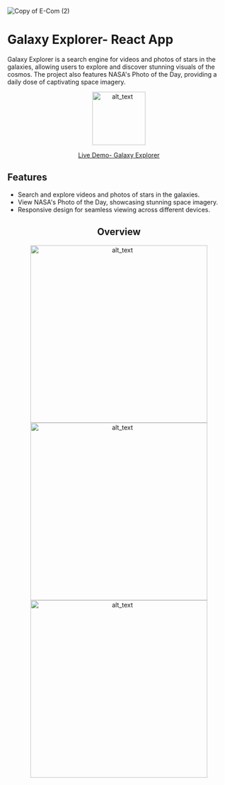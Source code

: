 ![Copy of E-Com (2)](https://github.com/Kricheli/Galaxy-Explorer/assets/100904506/4c8fda7c-ab13-4614-8e4f-8a9ed3846a29)


# Galaxy Explorer- React App

<p>
Galaxy Explorer is a search engine for videos and photos of stars in the galaxies, allowing users to explore and discover stunning visuals of the cosmos. The project also features NASA's Photo of the Day, providing a daily dose of captivating space imagery. 
 </p>

<div align="center">
    
[<img alt="alt_text" width="120px" src="https://github.com/Kricheli/Galaxy-Explorer/assets/100904506/48b30122-27f4-42e4-b5a6-d8529e8e5f2d" />]("https://exquisite-pixie-b9d288.netlify.app/")
 
[Live Demo- Galaxy Explorer](https://exquisite-pixie-b9d288.netlify.app/)
   </div>
    

    

## Features

- Search and explore videos and photos of stars in the galaxies.
- View NASA's Photo of the Day, showcasing stunning space imagery.
- Responsive design for seamless viewing across different devices.

<b></b>
<div align="center">

## Overview
 
 <img alt="alt_text" width="400px" src="https://github.com/Kricheli/Galaxy-Explorer/assets/100904506/6fad4232-e848-46a1-bcd5-99b226a07432" />
 <img alt="alt_text" width="400px" src="https://github.com/Kricheli/Galaxy-Explorer/assets/100904506/27c412d2-b696-4136-aa74-1e3d340b8f83" />
</div>
<div align="center">
 <img alt="alt_text" width="400px" src="https://github.com/Kricheli/Galaxy-Explorer/assets/100904506/aa3e7d5d-0314-4765-bc4d-2d5f1bc99b92" />
</div>
